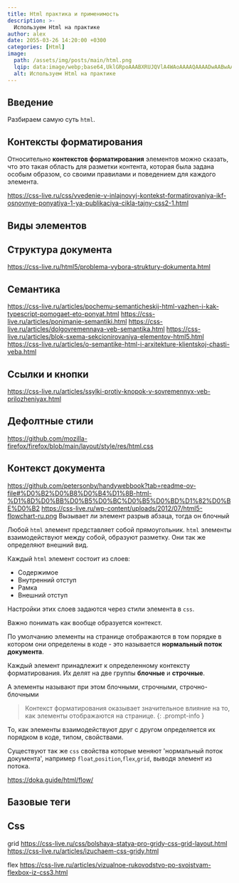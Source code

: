 ```yaml
---
title: Html практика и применимость
description: >-
  Используем Html на практике
author: alex
date: 2055-03-26 14:20:00 +0300
categories: [Html]
image:
  path: /assets/img/posts/main/html.png
  lqip: data:image/webp;base64,UklGRpoAAABXRUJQVlA4WAoAAAAQAAAADwAABwAAQUxQSDIAAAARL0AmbZurmr57yyIiqE8oiG0bejIYEQTgqiDA9vqnsUSI6H+oAERp2HZ65qP/VIAWAFZQOCBCAAAA8AEAnQEqEAAIAAVAfCWkAALp8sF8rgRgAP7o9FDvMCkMde9PK7euH5M1m6VWoDXf2FkP3BqV0ZYbO6NA/VFIAAAA
  alt: Используем Html на практике
---
```


## Введение

Разбираем самую суть `html`.



## Контексты форматирования

Относительно **контекстов форматирования** элементов можно сказать, что это такая область для разметки контента, которая была задана особым образом, со своими правилами и поведением для каждого элемента.

https://css-live.ru/css/vvedenie-v-inlajnovyj-kontekst-formatirovaniya-ikf-osnovnye-ponyatiya-1-ya-publikaciya-cikla-tajny-css2-1.html

## Виды элементов

## Структура документа

https://css-live.ru/html5/problema-vybora-struktury-dokumenta.html

## Семантика

https://css-live.ru/articles/pochemu-semanticheskij-html-vazhen-i-kak-typescript-pomogaet-eto-ponyat.html
https://css-live.ru/articles/ponimanie-semantiki.html
https://css-live.ru/articles/dolgovremennaya-veb-semantika.html
https://css-live.ru/articles/blok-sxema-sekcionirovaniya-elementov-html5.html
https://css-live.ru/articles/o-semantike-html-i-arxitekture-klientskoj-chasti-veba.html

## Ссылки и кнопки

https://css-live.ru/articles/ssylki-protiv-knopok-v-sovremennyx-veb-prilozheniyax.html

## Дефолтные стили

https://github.com/mozilla-firefox/firefox/blob/main/layout/style/res/html.css

## Контекст документа

https://github.com/petersonby/handywebbook?tab=readme-ov-file#%D0%B2%D0%B8%D0%B4%D1%8B-html-%D1%8D%D0%BB%D0%B5%D0%BC%D0%B5%D0%BD%D1%82%D0%BE%D0%B2
https://css-live.ru/wp-content/uploads/2012/07/html5-flowchart-ru.png
Вызывает ли элемент разрыв абзаца, тогда он блочный



Любой `html` элемент представляет собой прямоугольник. `html` элементы взаимодействуют между собой, образуют разметку. Они так же определяют внешний вид.

Каждый `html` элемент состоит из слоев:

- Содержимое
- Внутренний отступ
- Рамка
- Внешний отступ

Настройки этих слоев задаются через стили элемента в `css`.

Важно понимать как вообще образуется контекст.

По умолчанию элементы на странице отображаются в том порядке в котором они определены в коде - это называется **нормальный поток документа**.

Каждый элемент принадлежит к определенному контексту форматирования. Их делят на две группы **блочные** и **строчные**.

А элементы называют при этом блочными, строчными, строчно-блочными

> Контекст форматирования оказывает значительное влияние на то, как элементы отображаются на странице.
{: .prompt-info }

То, как элементы взаимодействуют друг с другом определяется их порядком в коде, типом, свойствами.

Существуют так же `css` свойства которые меняют 'нормальный поток документа', например `float`,`position`,`flex`,`grid`, выводя элемент из потока.

https://doka.guide/html/flow/
## Базовые теги

## Css 

grid
https://css-live.ru/css/bolshaya-statya-pro-gridy-css-grid-layout.html
https://css-live.ru/articles/izuchaem-css-gridy.html

flex
https://css-live.ru/articles/vizualnoe-rukovodstvo-po-svojstvam-flexbox-iz-css3.html
